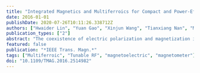 ```yaml
---
title: "Integrated Magnetics and Multiferroics for Compact and Power-Efficient Sensing, Memory, Power, RF, and Microwave Electronics"
date: 2016-01-01
publishDate: 2020-07-26T10:11:26.338712Z
authors: ["Hwaider Lin", "Yuan Gao", "Xinjun Wang", "Tianxiang Nan", "Ming Liu", "Jing Lou", "Guomin Yang", "Ziyao Zhou", "Xi Yang", "Jing Wu", "Ming Li", "Zhongqiang Hu", "Nian Xiang Sun"]
publication_types: ["2"]
abstract: "The coexistence of electric polarization and magnetization in multiferroic materials provides great opportunities for realizing magnetoelectric (ME) coupling, including electric field control of magnetism, or vice versa, through a strain-mediated ME coupling in layered magnetic/ferroelectric multiferroic heterostructures. Strong ME coupling has been the enabling factor for different multiferroic devices, which, however, has been elusive, particularly at RF/microwave frequencies. In this paper, most recent progress on new integrated multiferroic devices for sensing RF and microwave electronics will be presented, including novel RF Nano-electro-mechanical systems ME resonators with picotesla sensitivity for dc magnetic fields and novel gigahertz magnetic and multiferroic integrated inductors with a wide operation frequency range of 0.3∼3 GHz, a high quality factor close to 20, and a voltage tunable inductance of 50%∼150 %. At the same time, we will also demonstrate other tunable RF devices, including integrated non-reciprocal tunable bandpass filter with ultrawideband isolation more than 13 dB. These novel magnetics and multiferroic devices show great promise for applications, such as compact, lightweight, and power-efficient sensing, memory, RF, and microwave integrated electronics."
featured: false
publication: "*IEEE Trans. Magn.*"
tags: ["Multiferroic", "Tunable RF", "magnetoelectric", "magnetometer"]
doi: "10.1109/TMAG.2016.2514982"
---
```


